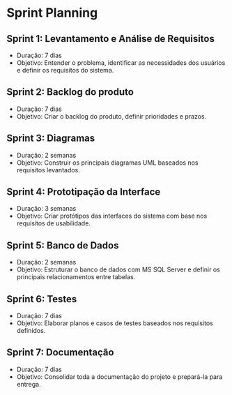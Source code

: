 # Sprint Planning #

## Sprint 1: Levantamento e Análise de Requisitos ##

- Duração: 7 dias
- Objetivo: Entender o problema, identificar as necessidades dos usuários e definir os requisitos do sistema.

## Sprint 2: Backlog do produto ##
- Duração: 7 dias
- Objetivo: Criar o backlog do produto, definir prioridades e prazos.

## Sprint 3: Diagramas ##
- Duração: 2 semanas 
- Objetivo: Construir os principais diagramas UML baseados nos requisitos levantados.

## Sprint 4: Prototipação da Interface ##
- Duração: 3 semanas 
- Objetivo: Criar protótipos das interfaces do sistema com base nos requisitos de usabilidade.

## Sprint 5: Banco de Dados ##
- Duração: 2 semanas
- Objetivo: Estruturar o banco de dados com MS SQL Server e definir os principais relacionamentos entre tabelas.

## Sprint 6: Testes ##
- Duração: 7 dias
- Objetivo: Elaborar planos e casos de testes baseados nos requisitos definidos.

## Sprint 7: Documentação ##
- Duração: 7 dias
- Objetivo: Consolidar toda a documentação do projeto e prepará-la para entrega.
